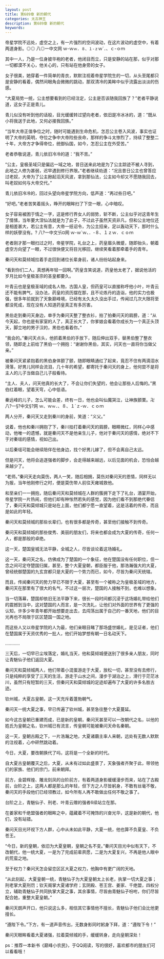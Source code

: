 ```yaml
---
layout: post
title: 第689章 新的朝代
categories: 太古神王
description: 第689章 新的朝代
keywords:
---
```


帝星学院不远处，虚空之上，有一片强烈的空间波动，在这片波动的虚空中，有着两道身影。◎◎ 八◎一中文网  ｗ-ｗ`ｗ`．`８、１-ｚ`ｗ`．、ｃ-ｏｍ

其中一人，乃是一位身披华袍的老者，他闭目而立，只是安静的站在那，似乎对那一切都漠不关心，他关心的，只有站在他身旁的女子。

女子很美，她穿着一件简单的青衣，默默注视着帝星学院生的一切，从头至尾都只是安静的看着，偶然间眼角会微微的跳动，那双清冷的美眸中似乎流露出淡淡的伤感。

“大夏局势一统，公主想要看到的已经注定，公主是否该随我回族了？”老者平静说道，这女子正是青儿。

青儿似没有听到他的话般，目光缓缓转过望向老者，依旧是冷冰冰的，道：“既从小将我送于此地，又何必接我回族。”

“当年大帝正值争位之时，随时可能遇到生命危机，怎忍公主卷入风波，事实也证明了大帝的英明，夺位之争中大帝险些丧命，那样的争斗太惨烈了，持续了整整二十年，大帝方才争得帝位，统御仙国，如今，怎忍公主在外受苦。”

老者恭敬说道，青儿依旧冷冷的道：“我不苦。”

“公主，皇极圣域只是偏远一域之地，昔日送来此地是为了公主踪迹不被人寻到，此地之人修为甚弱，迟早遇到修行界限。”老者继续劝道：“况且昔日公主也曾答应过老奴，大帝为了公主掀起滔天风波，拿到那仙法，公主如今却又不愿随我回去，叫老奴如何与大帝交代。”

青儿依旧冷冷的，回过头望向帝星学院方向，低声道：“再过些日吧。”

“好吧。”老者苦笑着摇头，睁开的眼眸扫了下空一眼，心中暗叹。

女子容易被困于情之一字，这是修行界女人的弱势，斩不断，公主似乎对这青年生了情愫，当年要大涅仙法就是为了此子，不过此子虽然天资非凡，但和公主地位还是相差甚大，若公主有意，大帝一纸诏令，为公主招亲，足以轰动天下，那时什么样的妖孽没有。?  八?一中文卐¤网  ｗ-ｗ`ｗ、．-８、１ｚｗ．ｃｏｍ

老者刚才那一眼扫过之时，帝星学院，礼台之上，药皇眉头微蹙，随即抬头，朝着虚空方向望了一眼，不过很快便又将目光移回，继续笑看着那牵着手的青年。

秦问天和莫倾城拉着手走回到诸位长辈身前，诸人纷纷站起身来。

“看到你们二人，真想再年轻一回啊。”药皇含笑说道，药皇他太老了，据说他活的岁月比如今皇极圣宗的圣皇都要久。

叶青云也是皇极圣域的成名人物，古国人皇，但药皇可以直接称呼他小叶，叶青云还不能有脾气，没办法，药皇的资历摆在那，且不论炼丹的造诣，他的实力也极强，很多年前就到了天象巅峰境，已经有太久太久没出手过，传闻过几次大限将至都没死成，现在没有人知道药皇真正有多厉害。

黑伯走到秦问天身边，单手为秦问天整了整衣衫，拍了拍秦问天的肩膀，道：“从今天起，你也是有家室的人了，真正长大了，你爹娘会看着你成长为一个真正头顶天，脚立地的男子汉的，黑伯也看着你。”

“我会的。”秦问天点头，他抓着黑伯的手放下，随后伸出双手，替黑伯整了整衣领，随即走上前给了黑伯一个拥抱：“谢谢你黑伯，其实，问天也一直将你当做父亲。”

被秦问天紧紧抱着的黑伯身体颤了颤，随即眼睛通红了起来，竟忍不住有两滴泪水滑落，好男儿同样会流泪，几十年的希望，都寄托于秦问天的身上，他何尝不是将主人的儿子当做自己儿子般看待。

“主人、夫人，问天他真的长大了，不会让你们失望的，他会让那些人后悔的。”黑伯红着眼，望着天穹，心中低语。

秦远峰的儿子，怎么可能会差，终有一日，他也会叫仙魔哭泣，让神族颤栗。卍八?一§?中文§?网  ｗ、ｗ`ｗ`．、８、１`ｚ-ｗ．ｃｏｍ

两人分开，秦问天又走到秦川的身前，笑道：“义父。”

说着，他也和秦川拥抱了下，秦川拍打着秦问天的肩膀，眼睛微红，同样心中感动，他唯一的遗憾，就是秦问天不是他亲生儿子，他对于秦问天的感情，绝对不下于对秦瑶的感情，视如己出。

以后秦瑶可能会继续陪伴在他身边，找个好男儿嫁了，但不会离自己太远。

但是问天，他将会追逐强者的脚步，会走得越来越远，以后见面的机会，恐怕会越来越少了。

“老师。”秦问天走向莫伤，两人一笑，随后相拥，莫伤对秦问天的恩情，同样无以为报，当年他刚修行之时，便是莫伤带人前往天雍城救他。

和至亲们一一拥抱，随后秦问天和莫倾城在人群的簇拥下走下了礼台，酒宴开始，帝星学院一片热闹，但他们却有种怅然若失的感觉，因为他们看不到那绝代眷侣了，秦问天和莫倾城只是站在上面，他们都宁愿一直望着，这是活着的传奇，而且是如此的年轻。

秦问天和莫倾城的那些长辈们，也有很多都是传奇，甚至他们接触不到传奇。

秦问天和莫倾城的那些俊秀、美丽的朋友们，将来也都会成为大夏的传奇，任何一人，都是那般的卓绝。

这一天，楚国皇城无法平静，全城之人，尽皆谈论着这场婚礼。

这一天，秦问天之名，仿佛成为了楚国的一个象征，他在楚国没有任何职位，但一念之间可定夺楚国归属，甚至，整个大夏皇朝，都臣服于他，那浩瀚强大的大夏，曾经统御楚国的九玄宫都只是大夏的一个势力而已，如今，尽皆为秦问天统辖。

而且，传闻秦问天的势力早已不限于大夏，甚至有一个被称之为皇极圣域的地方，秦问天在那里有了很大的名气，不过这一层次，楚国的人接触不到，也难以想象。

当一切落幕，楚国却依旧无法平静下来，很长一段时间都沉浸于这场婚礼带给他们的震撼到当中，这对楚国的人而言，是一次洗礼，让他们对外面的世界有了更强的认知，许多少年青年都开始想要走出去，去闯荡出属于自己的一番天地，他们的目光再也不局限于区区楚国一国之地。

而这些人又以帝星学院的人为最，他们亲眼目睹了那场盛世婚礼，是见证者，他们在楚国属于天资优秀的一批人，他们开始梦想有朝一日名动天下。

…………

三天后，一切早已尘埃落定，婚礼当天，他和莫倾城便送别了很多亲人朋友，同时让青魅仙子他们返回大夏。

秦问天和莫倾城两人，他们带着小混蛋游走于大夏，放松一切，甚至没有去修行，只是纯粹的享受了三天的生活，游走于山水之间，漫步于湖泊之上，滑行于茫茫冰川，虽然只有短暂的三天，但秦问天和莫倾城的足迹却遍布了大夏的许多名胜古迹。

钦州城，大夏古皇朝，这一天充斥着蓬勃朝气。

秦问天一统大夏之事，早已传遍了钦州城，甚至急往整个大夏蔓延。

如今这古皇朝已重建而成，已是新的皇朝，秦问天甚至可以一改朝代之名，以他的姓氏为皇朝之名，钦州城已有流言，传皇朝可能被秦问天命名秦朝。

这一天，皇朝古殿之下，一片浩瀚之地，大夏诸霸主率人来朝，远处有无数人默默的注视着，心中砰然跳动着。

今日，大夏，要改朝换代了吗，这将是一个全新的时代。

自大夏古皇朝覆灭之后，大夏，从未有过如此盛景了，天象强者齐聚于此，带领他们的家族、他们的宗门，前来朝拜。

前方，金碧辉煌、雕龙刻凤的台阶前方，有着两道身影缓缓漫步而来，站在了古殿前，台阶之上，这两人都是那么的年轻，但下方之人尽皆躬身，不敢有丝毫不敬，秦问天的手段他们已经领教过，如今所有人再不敢做出任何不敬之事了。

台阶之上，青魅仙子、刑老、叶青云赠的强者6续站立在那。

在姜家和千绝盟强者的眼眸之中，蕴藏着不可掩饰的兴奋光华，这是新的朝代，他们，没有站错。

秦问天目光环视下方人群，心中从未如此平静，大夏一统，他也算不负夏皇、不负苍王。

“今日，新的皇朝，依旧为大夏皇朝，皇朝之名不变。”秦问天目光中似有天下，不改朝代，他一统大夏，一是为了完成前辈夙愿，二是为大夏复兴，不再是他人眼中的荒蛮之地。

至于权力？秦问天怎会留恋区区大夏之权力，他胸中有更广阔的天地。

“从此刻起，大夏皇朝一统，青魅仙子为大夏皇朝太上长老，执掌一切大夏之事；刑老掌大夏刑罚；钦天阁掌大夏诸学府；玄阴殿、苍王宫、姜家、千绝盟，四权分立，辅助青魅仙子共同执掌大夏之事，其余事情，尽皆由青魅仙子吩咐，你们尽皆配合她，重整大夏皇朝。”

秦问天朗声开口，他只说这么多，相信其它事情他不擅长，青魅仙子他们会比他更擅长。

“遵陛下令。”下方，有一道声音传出，无数身影同时躬身下拜，道：“遵陛下令！”

秦问天眼眸看着大夏诸强，拉着莫倾城的手，缓缓转身，走向皇朝深处！

ps：推荐一本新书《巅峰小农民》，于QQ阅读，写的很好，喜欢都市的朋友们可以看看哦！
